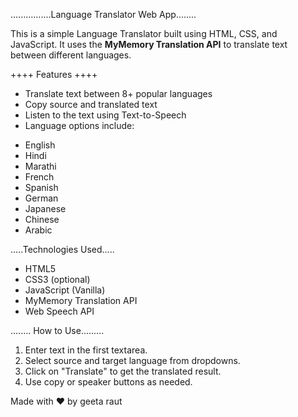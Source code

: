  ................Language Translator Web App........

This is a simple Language Translator built using HTML, CSS, and JavaScript. It uses the **MyMemory Translation API** to translate text between different languages.

++++ Features ++++

* Translate text between 8+ popular languages
*  Copy source and translated text
*  Listen to the text using Text-to-Speech
*  Language options include:
  - English
  - Hindi
  - Marathi
  - French
  - Spanish
  - German
  - Japanese
  - Chinese
  - Arabic

.....Technologies Used.....

- HTML5
- CSS3 (optional)
- JavaScript (Vanilla)
- MyMemory Translation API
- Web Speech API 

........ How to Use.........

1. Enter text in the first textarea.
2. Select source and target language from dropdowns.
3. Click on "Translate" to get the translated result.
4. Use copy or speaker  buttons as needed.



Made with ❤️ by geeta raut

